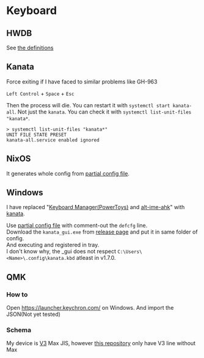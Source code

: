 # Keyboard

## HWDB

See [the definitions](https://github.com/search?q=repo%3Akachick%2Fdotfiles+extraHwdb&type=code)

## Kanata

Force exiting if I have faced to similar problems like GH-963

`Left Control` + `Space` + `Esc`

Then the process will die. You can restart it with `systemctl start kanata-all`.
Not just the `kanata`. You can check it with `systemctl list-unit-files "kanata*`.

```console
> systemctl list-unit-files "kanata*"
UNIT FILE STATE PRESET
kanata-all.service enabled ignored
```

## NixOS

It generates whole config from [partial config file](kanata.kbd).

## Windows

I have replaced "[Keyboard Manager(PowerToys)](https://github.com/microsoft/PowerToys) and [alt-ime-ahk](https://github.com/karakaram/alt-ime-ahk)" with [kanata](https://github.com/jtroo/kanata).

Use [partial config file](kanata.kbd) with comment-out the `defcfg` line.\
Download the `kanata_gui.exe` from [release page](https://github.com/jtroo/kanata/releases) and put it in same folder of config.\
And executing and registered in tray.\
I don't know why, the _gui does not respect `C:\Users\<Name>\.config\kanata.kbd` atleast in v1.7.0.

## QMK

### How to

Open <https://launcher.keychron.com/> on Windows. And import the JSON(Not yet tested)

### Schema

My device is [V3](https://github.com/qmk/qmk_firmware/tree/782f91a73a0f6d4128f9454509b4a207af269f8b/keyboards/keychron/v3/jis) Max JIS, however [this repository](https://github.com/qmk/qmk_firmware/tree/master/keyboards/keychron) only have V3 line without Max
